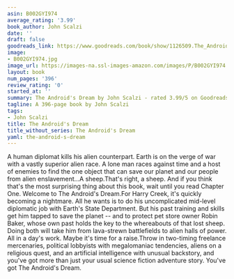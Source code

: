 ```yaml
---
asin: B002GYI974
average_rating: '3.99'
book_author: John Scalzi
date: ''
draft: false
goodreads_link: https://www.goodreads.com/book/show/1126509.The_Android_s_Dream
image:
- B002GYI974.jpg
image_url: https://images-na.ssl-images-amazon.com/images/P/B002GYI974.01._SCLZZZZZZZ.jpg
layout: book
num_pages: '396'
review_rating: '0'
started_at: ''
summary: The Android's Dream by John Scalzi - rated 3.99/5 on Goodreads
tagline: A 396-page book by John Scalzi
tags:
- John Scalzi
title: The Android's Dream
title_without_series: The Android's Dream
yaml: the-android-s-dream
---
```


A human diplomat kills his alien counterpart. Earth is on the verge of war with a vastly superior alien race. A lone man races against time and a host of enemies to find the one object that can save our planet and our people from alien enslavement...A sheep.That's right, a sheep. And if you think that's the most surprising thing about this book, wait until you read Chapter One. Welcome to The Android's Dream.For Harry Creek, it's quickly becoming a nightmare. All he wants is to do his uncomplicated mid-level diplomatic job with Earth's State Department. But his past training and skills get him tapped to save the planet -- and to protect pet store owner Robin Baker, whose own past holds the key to the whereabouts of that lost sheep. Doing both will take him from lava-strewn battlefields to alien halls of power. All in a day's work. Maybe it's time for a raise.Throw in two-timing freelance mercenaries, political lobbyists with megalomaniac tendencies, aliens on a religious quest, and an artificial intelligence with unusual backstory, and you've got more than just your usual science fiction adventure story. You've got The Android's Dream.